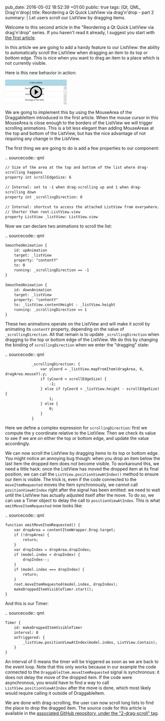 pub_date: 2016-05-02 18:52:39 +01:00
public: true
tags: [Qt, QML, Drag'n'drop]
title: Reordering a Qt Quick ListView via drag'n'drop - part 2
summary: |
    Let users scroll our ListView by dragging items.

Welcome to this second article in the "Reordering a Qt Quick ListView via drag'n'drop" series. If you haven't read it already, I suggest you start with [the first article](/2016/reordering-a-listview-via-dragndrop-1).

In this article we are going to add a handy feature to our ListView: the ability to automatically scroll the ListView when dragging an item to its top or bottom edge. This is nice when you want to drag an item to a place which is not currently visible.

Here is this new behavior in action:

[![Drag scrolling](thumb_drag-scroll.png)](drag-scroll.gif)

We are going to implement this by using the MouseArea of the DraggableItem introduced in the first article. When the mouse cursor in this MouseArea is close enough to the borders of the ListView we will trigger scrolling animations. This is a bit less elegant than adding MouseAreas at the top and bottom of the ListView, but has the nice advantage of not requiring any change in the ListView.

The first thing we are going to do is add a few properties to our component:

.. sourcecode:: qml

    // Size of the area at the top and bottom of the list where drag-scrolling happens
    property int scrollEdgeSize: 6

    // Internal: set to -1 when drag-scrolling up and 1 when drag-scrolling down
    property int _scrollingDirection: 0

    // Internal: shortcut to access the attached ListView from everywhere.
    // Shorter than root.ListView.view
    property ListView _listView: ListView.view

Now we can declare two animations to scroll the list:

.. sourcecode:: qml

    SmoothedAnimation {
        id: upAnimation
        target: _listView
        property: "contentY"
        to: 0
        running: _scrollingDirection == -1
    }

    SmoothedAnimation {
        id: downAnimation
        target: _listView
        property: "contentY"
        to: _listView.contentHeight - _listView.height
        running: _scrollingDirection == 1
    }

These two animations operate on the ListView and will make it scroll by animating its `contentY` property, depending on the value of `_scrollingDirection`. All that remain is to update `_scrollingDirection` when dragging to the top or bottom edge of the ListView. We do this by changing the binding of `scrollingDirection` when we enter the "dragging" state:

.. sourcecode:: qml

                _scrollingDirection: {
                    var yCoord = _listView.mapFromItem(dragArea, 0, dragArea.mouseY).y;
                    if (yCoord < scrollEdgeSize) {
                        -1;
                    } else if (yCoord > _listView.height - scrollEdgeSize) {
                        1;
                    } else {
                        0;
                    }
                }

Here we define a complex expression for `scrollingDirection`: first we compute the y coordinate relative to the ListView. Then we check its value to see if we are on either the top or bottom edge, and update the value accordingly.

We can now scroll the ListView by dragging items to its top or bottom edge. You might notice an annoying bug though: when you drop an item below the last item the dropped item does not become visible. To workaround this, we need a little hack: once the ListView has moved the dropped item at its final position, we can call the `ListView.positionViewAtIndex()` method to ensure our item is visible. The trick is, even if the code connected to the `moveItemRequested` moves the Item synchronously, we cannot call `positionViewAtIndex` right after the signal has been emitted: we need to wait until the ListView has actually adjusted itself after the move. To do so, we can use a Timer object to delay the call to `positionViewAtIndex`. This is what `emitMoveItemRequested` now looks like:

.. sourcecode:: qml

    function emitMoveItemRequested() {
        var dropArea = contentItemWrapper.Drag.target;
        if (!dropArea) {
            return;
        }
        var dropIndex = dropArea.dropIndex;
        if (model.index < dropIndex) {
            dropIndex--;
        }
        if (model.index === dropIndex) {
            return;
        }
        root.moveItemRequested(model.index, dropIndex);
        makeDroppedItemVisibleTimer.start();
    }

And this is our Timer:

.. sourcecode:: qml

    Timer {
        id: makeDroppedItemVisibleTimer
        interval: 0
        onTriggered: {
            _listView.positionViewAtIndex(model.index, ListView.Contain);
        }
    }

An interval of 0 means the timer will be triggered as soon as we are back to the event loop. Note that this only works because in our example the code connected to the `DraggableItem.moveItemRequested` signal is synchronous: it does not delay the move of the dropped item. If the code were asynchronous, you would have to find a way to call `ListView.positionViewAtIndex` after the move is done, which most likely would require calling it outside of DraggableItem.

We are done with drag-scrolling, the user can now scroll long lists to find the place to drop the dragged item. The source code for this article is available in the [associated GitHub repository, under the "2-drag-scroll" tag][gh].

[gh]: https://github.com/agateau/listviewdragitem/tree/2-drag-scroll
